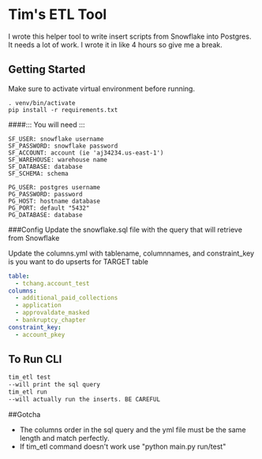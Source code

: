# Tim's ETL Tool

I wrote this helper tool to write insert scripts from Snowflake into Postgres. It needs a lot of work. I wrote it in
like 4 hours so give me a break.

## Getting Started
Make sure to activate virtual environment before running.

```
. venv/bin/activate
pip install -r requirements.txt
```

####::: You will need :::

```
SF_USER: snowflake username
SF_PASSWORD: snowflake password
SF_ACCOUNT: account (ie 'aj34234.us-east-1')
SF_WAREHOUSE: warehouse name
SF_DATABASE: database
SF_SCHEMA: schema

PG_USER: postgres username
PG_PASSWORD: password
PG_HOST: hostname database
PG_PORT: default "5432"
PG_DATABASE: database
```

###Config
Update the snowflake.sql file with the query that will retrieve from Snowflake

Update the columns.yml with tablename, columnnames, and constraint_key is you want to do upserts for TARGET table

```yaml
table:
  - tchang.account_test
columns:
  - additional_paid_collections
  - application
  - approvaldate_masked
  - bankruptcy_chapter
constraint_key:
  - account_pkey
```

## To Run CLI

```bash
tim_etl test
--will print the sql query
tim_etl run
--will actually run the inserts. BE CAREFUL
```

##Gotcha
* The columns order in the sql query and the yml file must be the same length and match perfectly.
* If tim_etl command doesn't work use "python main.py run/test"
